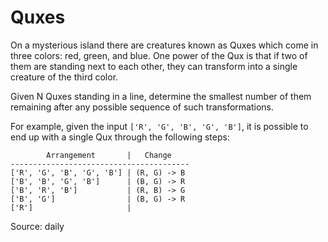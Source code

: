 # Quxes

On a mysterious island there are creatures known as Quxes which come 
in three colors: red, green, and blue. One power of the Qux is that 
if two of them are standing next to each other, they can transform 
into a single creature of the third color.

Given N Quxes standing in a line, determine the smallest number of 
them remaining after any possible sequence of such transformations.

For example, given the input `['R', 'G', 'B', 'G', 'B']`, it is possible 
to end up with a single Qux through the following steps:

```
        Arrangement       |   Change
----------------------------------------
['R', 'G', 'B', 'G', 'B'] | (R, G) -> B
['B', 'B', 'G', 'B']      | (B, G) -> R
['B', 'R', 'B']           | (R, B) -> G
['B', 'G']                | (B, G) -> R
['R']                     |
```

Source: daily